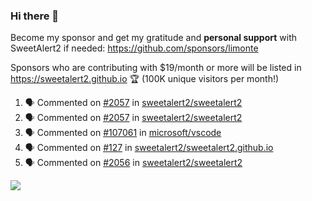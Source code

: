 ### Hi there 👋

Become my sponsor and get my gratitude and **personal support** with SweetAlert2 if needed: https://github.com/sponsors/limonte

Sponsors who are contributing with $19/month or more will be listed in https://sweetalert2.github.io 🏆 (100K unique visitors per month!)

<!--START_SECTION:activity-->
1. 🗣 Commented on [#2057](https://github.com//sweetalert2/sweetalert2/issues/2057) in [sweetalert2/sweetalert2](https://github.com//sweetalert2/sweetalert2)
2. 🗣 Commented on [#2057](https://github.com//sweetalert2/sweetalert2/issues/2057) in [sweetalert2/sweetalert2](https://github.com//sweetalert2/sweetalert2)
3. 🗣 Commented on [#107061](https://github.com//microsoft/vscode/issues/107061) in [microsoft/vscode](https://github.com//microsoft/vscode)
4. 🗣 Commented on [#127](https://github.com//sweetalert2/sweetalert2.github.io/issues/127) in [sweetalert2/sweetalert2.github.io](https://github.com//sweetalert2/sweetalert2.github.io)
5. 🗣 Commented on [#2056](https://github.com//sweetalert2/sweetalert2/issues/2056) in [sweetalert2/sweetalert2](https://github.com//sweetalert2/sweetalert2)
<!--END_SECTION:activity-->

![](https://github-readme-stats.vercel.app/api?username=limonte&theme=vue&show_icons=true)
